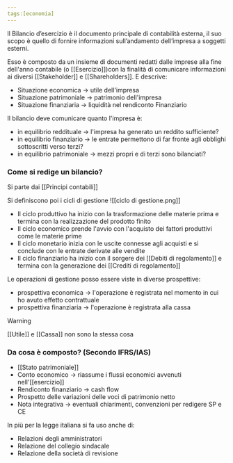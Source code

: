 ```yaml
---
tags:[economia]
---
```

ll Bilancio d’esercizio è il documento principale di contabilità esterna,
il suo scopo è quello di fornire informazioni sull’andamento dell’impresa a soggetti esterni.

Esso è composto da un insieme di documenti redatti dalle imprese alla fine dell'anno contabile (o [[Esercizio]])con la finalità di comunicare informazioni ai diversi [[Stakeholder]] e [[Shareholders]]. E descrive:
- Situazione economica -> utile dell'impresa 
- Situazione patrimoniale -> patrimonio dell'impresa
- Situazione finanziaria -> liquidità nel rendiconto Finanziario

Il bilancio deve comunicare quanto l'impresa è:
- in equilibrio reddituale -> l'impresa ha generato un reddito sufficiente?
- in equilibrio finanziario -> le entrate permettono di far fronte agli obblighi sottoscritti verso terzi?
- in equilibrio patrimoniale -> mezzi propri e di terzi sono bilanciati?

### Come si redige un bilancio?

Si parte dai [[Principi contabili]]

Si definiscono poi i cicli di gestione
![[ciclo di gestione.png]]

- Il ciclo produttivo ha inizio con la trasformazione delle materie prima e termina con la realizzazione del prodotto finito
- Il ciclo economico prende l'avvio con l'acquisto dei fattori produttivi come le materie prime
- Il ciclo monetario inizia con le uscite connesse agli acquisti e si conclude con le entrate derivate alle vendite
- Il ciclo finanziario ha inizio con il sorgere dei [[Debiti di regolamento]] e termina con la generazione dei [[Crediti di regolamento]]

Le operazioni di gestione posso essere viste in diverse prospettive:
- prospettiva economica -> l'operazione è registrata nel momento in cui ho avuto effetto contrattuale
- prospettiva finanziaria -> l'operazione è registrata alla cassa

>[!warning]
>[[Utile]] e [[Cassa]] non sono la stessa cosa

### Da cosa è composto? (Secondo IFRS/IAS)

- [[Stato patrimoniale]]
- Conto economico -> riassume i flussi economici avvenuti nell'[[esercizio]]
- Rendiconto finanziario -> cash flow
- Prospetto delle variazioni delle voci di patrimonio netto
- Nota integrativa -> eventuali chiarimenti, convenzioni per redigere SP e CE

In più per la legge italiana si fa uso anche di:

- Relazioni degli amministratori
- Relazione del collegio sindacale
- Relazione della società di revisione